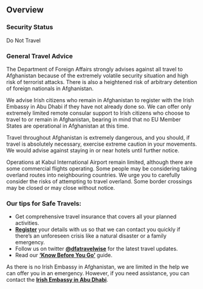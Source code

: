 ## Overview

### **Security Status**

Do Not Travel

### **General Travel Advice**

The Department of Foreign Affairs strongly advises against all travel to Afghanistan because of the extremely volatile security situation and high risk of terrorist attacks. There is also a heightened risk of arbitrary detention of foreign nationals in Afghanistan.

We advise Irish citizens who remain in Afghanistan to register with the Irish Embassy in Abu Dhabi if they have not already done so. We can offer only extremely limited remote consular support to Irish citizens who choose to travel to or remain in Afghanistan, bearing in mind that no EU Member States are operational in Afghanistan at this time.

Travel throughout Afghanistan is extremely dangerous, and you should, if travel is absolutely necessary, exercise extreme caution in your movements. We would advise against staying in or near hotels until further notice.

Operations at Kabul International Airport remain limited, although there are some commercial flights operating. Some people may be considering taking overland routes into neighbouring countries. We urge you to carefully consider the risks of attempting to travel overland. Some border crossings may be closed or may close without notice.

### **Our tips for Safe Travels:**

* Get comprehensive travel insurance that covers all your planned activities.
* [**Register**](/en/dfa/overseas-travel/citizens-registration/) your details with us so that we can contact you quickly if there’s an unforeseen crisis like a natural disaster or a family emergency.
* Follow us on twitter [**@dfatravelwise**](https://www.twitter.com/DFATravelWise) for the latest travel updates.
* Read our [**‘Know Before You Go’**](/en/dfa/overseas-travel/know-before-you-go/) guide.

As there is no Irish Embassy in Afghanistan, we are limited in the help we can offer you in an emergency. However, if you need assistance, you can contact the [**Irish Embassy in Abu Dhabi**](/en/uae/abudhabi/).